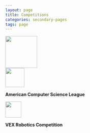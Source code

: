 ```yaml
---
layout: page
title: Competitions
categories: secondary-pages
tags: page
---
```


<div class="lite-card" onClick="window.location.href='{{ site.baseurl }}/tertiary-pages/2021/01/26/USACO.html'">
        <img src="{{ site.baseurl }}/assets/usaco_logo.png" height="100px"/>
        <!--<p><strong>USACO</strong></p>-->
</div>

<div class="lite-card" onClick="window.location.href='{{ site.baseurl }}/tertiary-pages/2021/01/26/ACSL.html'">
        <img src="{{ site.baseurl }}/assets/ACSL_logo.svg" height="60px"/>
        <p><strong>American Computer Science League</strong></p>
</div>

<div class="lite-card" onClick="window.location.href='{{ site.baseurl }}/tertiary-pages/2021/02/01/About-Our-VEX-Robotics-Team.html'">
        <img src="{{ site.baseurl }}/assets/vex_logo.png" height="50px"/>
        <p><strong>VEX Robotics Competition</strong></p>
</div>